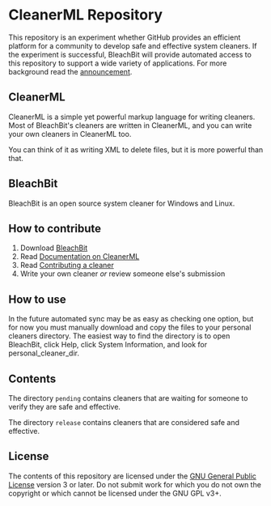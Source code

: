 CleanerML Repository
====================

This repository is an experiment whether GitHub provides an efficient platform for a community to develop safe and effective system cleaners.  If the experiment is successful, BleachBit will provide automated access to this repository to support a wide variety of applications.  For more background read the [announcement](http://bleachbit.sourceforge.net/news/bonus-pack-moved-svn-git).


CleanerML
---------
CleanerML is a simple yet powerful markup language for writing cleaners. Most of BleachBit's cleaners are written in CleanerML, and you can write your own cleaners in CleanerML too.

You can think of it as writing XML to delete files, but it is more powerful than that.



BleachBit
---------
BleachBit is an open source system cleaner for Windows and Linux.



How to contribute
-----------------
1.  Download [BleachBit](http://bleachbit.sourceforge.net)
1.  Read [Documentation on CleanerML](http://bleachbit.sourceforge.net/documentation/cleanerml)
1.  Read [Contributing a cleaner](http://bleachbit.sourceforge.net/contribute/cleaner)
1.  Write your own cleaner *or* review someone else's submission


How to use
----------

In the future automated sync may be as easy as checking one option, but for now you must manually
download and copy the files to your personal cleaners directory.  The easiest way to find the
directory is to open BleachBit, click Help, click System Information, and look for personal_cleaner_dir.


Contents
--------

The directory `pending` contains cleaners that are waiting for someone to verify they are safe and effective.

The directory `release` contains cleaners that are considered safe and effective.


License
-------

The contents of this repository are licensed under the 
[GNU General Public License](https://www.gnu.org/copyleft/gpl.html)
version 3 or later.  Do not submit work for which you do not own the copyright or
which cannot be licensed under the GNU GPL v3+.

